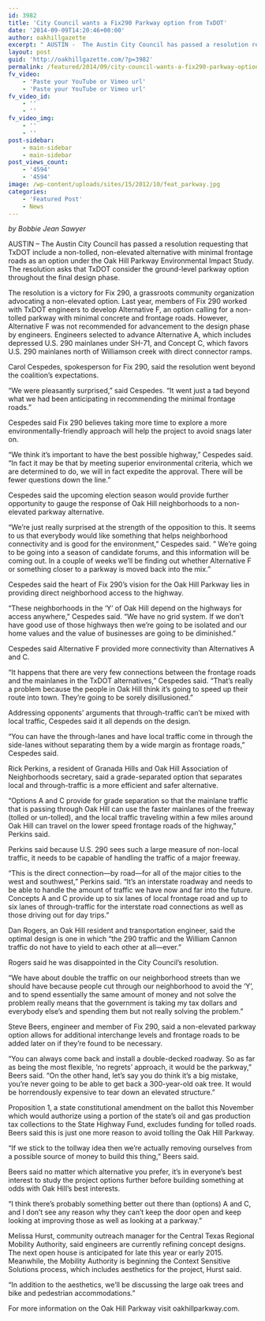 ```yaml
---
id: 3982
title: 'City Council wants a Fix290 Parkway option from TxDOT'
date: '2014-09-09T14:20:46+00:00'
author: oakhillgazette
excerpt: " AUSTIN -  The Austin City Council has passed a resolution requesting that TxDOT include a non-tolled, non-elevated alternative with minimal frontage roads as an option under the Oak Hill Parkway Environmental Impact Study. The resolution asks that TxDOT consider the ground-level parkway option throughout the final design phase.\n\n   The resolution is a victory for Fix 290, a grassroots community organization advocating a non-elevated option. Last year, members of Fix 290 worked with TxDOT engineers to develop Alternative F, an option calling for a non-tolled parkway with minimal concrete and frontage roads. However, Alternative F was not recommended for advancement to the design phase by engineers. Engineers selected to advance Alternative A, which includes depressed U.S. 290 mainlanes under SH-71, and Concept C, which favors U.S. 290 mainlanes north of Williamson creek with direct connector ramps.\n\n   Carol Cespedes, spokesperson for Fix 290, said the resolution went beyond the coalition's expectations.\n\n   \"We were pleasantly surprised,\" said Cespedes. \"It went just a tad beyond what we had been anticipating in recommending the minimal frontage roads.\"\n\n   Cespedes said Fix 290 believes taking more time to explore a more environmentally-friendly approach will help the project to avoid snags later on."
layout: post
guid: 'http://oakhillgazette.com/?p=3982'
permalink: /featured/2014/09/city-council-wants-a-fix290-parkway-option-from-txdot/
fv_video:
    - 'Paste your YouTube or Vimeo url'
    - 'Paste your YouTube or Vimeo url'
fv_video_id:
    - ''
    - ''
fv_video_img:
    - ''
    - ''
post-sidebar:
    - main-sidebar
    - main-sidebar
post_views_count:
    - '4594'
    - '4594'
image: /wp-content/uploads/sites/15/2012/10/feat_parkway.jpg
categories:
    - 'Featured Post'
    - News
---
```


*by Bobbie Jean Sawyer*

AUSTIN – The Austin City Council has passed a resolution requesting that TxDOT include a non-tolled, non-elevated alternative with minimal frontage roads as an option under the Oak Hill Parkway Environmental Impact Study. The resolution asks that TxDOT consider the ground-level parkway option throughout the final design phase.

The resolution is a victory for Fix 290, a grassroots community organization advocating a non-elevated option. Last year, members of Fix 290 worked with TxDOT engineers to develop Alternative F, an option calling for a non-tolled parkway with minimal concrete and frontage roads. However, Alternative F was not recommended for advancement to the design phase by engineers. Engineers selected to advance Alternative A, which includes depressed U.S. 290 mainlanes under SH-71, and Concept C, which favors U.S. 290 mainlanes north of Williamson creek with direct connector ramps.

Carol Cespedes, spokesperson for Fix 290, said the resolution went beyond the coalition’s expectations.

“We were pleasantly surprised,” said Cespedes. “It went just a tad beyond what we had been anticipating in recommending the minimal frontage roads.”

Cespedes said Fix 290 believes taking more time to explore a more environmentally-friendly approach will help the project to avoid snags later on.

“We think it’s important to have the best possible highway,” Cespedes said. “In fact it may be that by meeting superior environmental criteria, which we are determined to do, we will in fact expedite the approval. There will be fewer questions down the line.”

Cespedes said the upcoming election season would provide further opportunity to gauge the response of Oak Hill neighborhoods to a non-elevated parkway alternative.

“We’re just really surprised at the strength of the opposition to this. It seems to us that everybody would like something that helps neighborhood connectivity and is good for the environment,” Cespedes said. ” We’re going to be going into a season of candidate forums, and this information will be coming out. In a couple of weeks we’ll be finding out whether Alternative F or something closer to a parkway is moved back into the mix.”

Cespedes said the heart of Fix 290’s vision for the Oak Hill Parkway lies in providing direct neighborhood access to the highway.

“These neighborhoods in the ‘Y’ of Oak Hill depend on the highways for access anywhere,” Cespedes said. “We have no grid system. If we don’t have good use of those highways then we’re going to be isolated and our home values and the value of businesses are going to be diminished.”

Cespedes said Alternative F provided more connectivity than Alternatives A and C.

“It happens that there are very few connections between the frontage roads and the mainlanes in the TxDOT alternatives,” Cespedes said. “That’s really a problem because the people in Oak Hill think it’s going to speed up their route into town. They’re going to be sorely disillusioned.”

Addressing opponents’ arguments that through-traffic can’t be mixed with local traffic, Cespedes said it all depends on the design.

“You can have the through-lanes and have local traffic come in through the side-lanes without separating them by a wide margin as frontage roads,” Cespedes said.

Rick Perkins, a resident of Granada Hills and Oak Hill Association of Neighborhoods secretary, said a grade-separated option that separates local and through-traffic is a more efficient and safer alternative.

“Options A and C provide for grade separation so that the mainlane traffic that is passing through Oak Hill can use the faster mainlanes of the freeway (tolled or un-tolled), and the local traffic traveling within a few miles around Oak Hill can travel on the lower speed frontage roads of the highway,” Perkins said.

Perkins said because U.S. 290 sees such a large measure of non-local traffic, it needs to be capable of handling the traffic of a major freeway.

“This is the direct connection—by road—for all of the major cities to the west and southwest,” Perkins said. “It’s an interstate roadway and needs to be able to handle the amount of traffic we have now and far into the future. Concepts A and C provide up to six lanes of local frontage road and up to six lanes of through-traffic for the interstate road connections as well as those driving out for day trips.”

Dan Rogers, an Oak Hill resident and transportation engineer, said the optimal design is one in which “the 290 traffic and the William Cannon traffic do not have to yield to each other at all—ever.”

Rogers said he was disappointed in the City Council’s resolution.

“We have about double the traffic on our neighborhood streets than we should have because people cut through our neighborhood to avoid the ‘Y’, and to spend essentially the same amount of money and not solve the problem really means that the government is taking my tax dollars and everybody else’s and spending them but not really solving the problem.”

Steve Beers, engineer and member of Fix 290, said a non-elevated parkway option allows for additional interchange levels and frontage roads to be added later on if they’re found to be necessary.

“You can always come back and install a double-decked roadway. So as far as being the most flexible, ‘no regrets’ approach, it would be the parkway,” Beers said. “On the other hand, let’s say you do think it’s a big mistake, you’re never going to be able to get back a 300-year-old oak tree. It would be horrendously expensive to tear down an elevated structure.”

Proposition 1, a state constitutional amendment on the ballot this November which would authorize using a portion of the state’s oil and gas production tax collections to the State Highway Fund, excludes funding for tolled roads. Beers said this is just one more reason to avoid tolling the Oak Hill Parkway.

“If we stick to the tollway idea then we’re actually removing ourselves from a possible source of money to build this thing,” Beers said.

Beers said no matter which alternative you prefer, it’s in everyone’s best interest to study the project options further before building something at odds with Oak Hill’s best interests.

“I think there’s probably something better out there than (options) A and C, and I don’t see any reason why they can’t keep the door open and keep looking at improving those as well as looking at a parkway.”

Melissa Hurst, community outreach manager for the Central Texas Regional Mobility Authority, said engineers are currently refining concept designs. The next open house is anticipated for late this year or early 2015. Meanwhile, the Mobility Authority is beginning the Context Sensitive Solutions process, which includes aesthetics for the project, Hurst said.

“In addition to the aesthetics, we’ll be discussing the large oak trees and bike and pedestrian accommodations.”

For more information on the Oak Hill Parkway visit oakhillparkway.com.